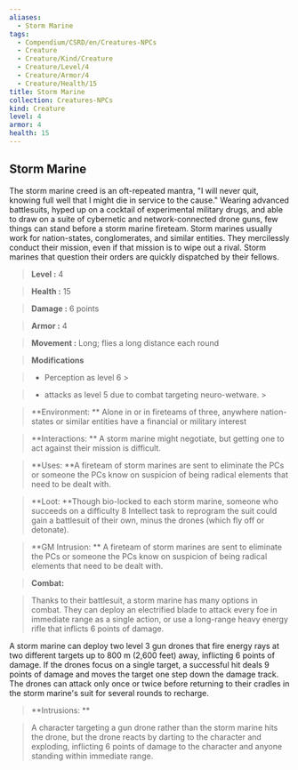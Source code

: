 ```yaml
---
aliases:
  - Storm Marine
tags:
  - Compendium/CSRD/en/Creatures-NPCs
  - Creature
  - Creature/Kind/Creature
  - Creature/Level/4
  - Creature/Armor/4
  - Creature/Health/15
title: Storm Marine
collection: Creatures-NPCs
kind: Creature
level: 4
armor: 4
health: 15
---
```

## Storm Marine    
The storm marine creed is an oft-repeated mantra, "I will never quit, knowing full well that I might die in service to the cause." Wearing advanced battlesuits, hyped up on a cocktail of experimental military drugs, and able to draw on a suite of cybernetic and network-connected drone guns, few things can stand before a storm marine fireteam. Storm marines usually work for nation-states, conglomerates, and similar entities. They mercilessly conduct their mission, even if that mission is to wipe out a rival. Storm marines that question their orders are quickly dispatched by their fellows.    
  
    
> **Level :** 4    
> **Health :** 15    
> **Damage :** 6 points    
> **Armor :** 4    
> **Movement :** Long; flies a long distance each round    
> **Modifications**    
>- Perception as level 6 >  
>    
>- attacks as level 5 due to combat targeting neuro-wetware. >  
>    
> **Environment: ** Alone in or in fireteams of three, anywhere nation-states or similar entities have a financial or military interest    
> **Interactions: ** A storm marine might negotiate, but getting one to act against their mission is difficult.    
> **Uses: **A fireteam of storm marines are sent to eliminate the PCs or someone the PCs know on suspicion of being radical elements that need to be dealt with.    
> **Loot: **Though bio-locked to each storm marine, someone who succeeds on a difficulty 8 Intellect task to reprogram the suit could gain a battlesuit of their own, minus the drones (which fly off or detonate).    
> **GM Intrusion: ** A fireteam of storm marines are sent to eliminate the PCs or someone the PCs know on suspicion of being radical elements that need to be dealt with.    
  
> **Combat:**   
> Thanks to their battlesuit, a storm marine has many options in combat. They can deploy an electrified blade to attack every foe in immediate range as a single action, or use a long-range heavy energy rifle that inflicts 6 points of damage.   
A storm marine can deploy two level 3 gun drones that fire energy rays at two different targets up to 800 m (2,600 feet) away, inflicting 6 points of damage. If the drones focus on a single target, a successful hit deals 9 points of damage and moves the target one step down the damage track. The drones can attack only once or twice before returning to their cradles in the storm marine's suit for several rounds to recharge.    
    
  
> **Intrusions: **   
> A character targeting a gun drone rather than the storm marine hits the drone, but the drone reacts by darting to the character and exploding, inflicting 6 points of damage to the character and anyone standing within immediate range.    
